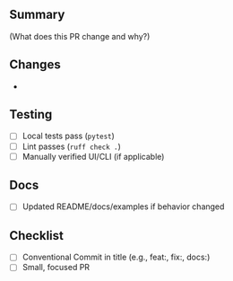 ## Summary
(What does this PR change and why?)

## Changes
- 

## Testing
- [ ] Local tests pass (`pytest`)
- [ ] Lint passes (`ruff check .`)
- [ ] Manually verified UI/CLI (if applicable)

## Docs
- [ ] Updated README/docs/examples if behavior changed

## Checklist
- [ ] Conventional Commit in title (e.g., feat:, fix:, docs:)
- [ ] Small, focused PR
